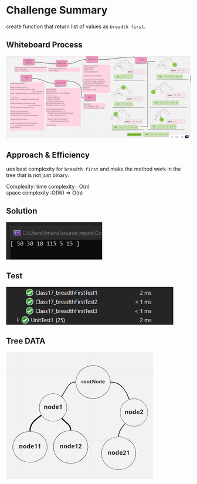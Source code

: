 # Challenge Summary

create function that return list of values as `breadth first`.

## Whiteboard Process


![img](../image/class17/class17.PNG)



## Approach & Efficiency
ues best complexity for `breadth first` and make the method work in the tree that is not just binary.

Complexity:
 time complexity : O(n)   
 space complexity :O(W) => O(n)
## Solution


![img](../image/class17/run17.PNG)


## Test


![img](../image/class17/test17.PNG)


## Tree DATA


![img](../image/class16/Data16.PNG)
